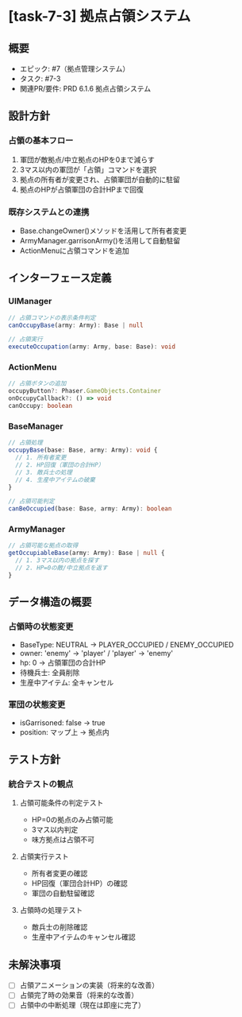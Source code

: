# [task-7-3] 拠点占領システム

## 概要
- エピック: #7（拠点管理システム）
- タスク: #7-3
- 関連PR/要件: PRD 6.1.6 拠点占領システム

## 設計方針

### 占領の基本フロー
1. 軍団が敵拠点/中立拠点のHPを0まで減らす
2. 3マス以内の軍団が「占領」コマンドを選択
3. 拠点の所有者が変更され、占領軍団が自動的に駐留
4. 拠点のHPが占領軍団の合計HPまで回復

### 既存システムとの連携
- Base.changeOwner()メソッドを活用して所有者変更
- ArmyManager.garrisonArmy()を活用して自動駐留
- ActionMenuに占領コマンドを追加

## インターフェース定義

### UIManager
```typescript
// 占領コマンドの表示条件判定
canOccupyBase(army: Army): Base | null

// 占領実行
executeOccupation(army: Army, base: Base): void
```

### ActionMenu
```typescript
// 占領ボタンの追加
occupyButton?: Phaser.GameObjects.Container
onOccupyCallback?: () => void
canOccupy: boolean
```

### BaseManager
```typescript
// 占領処理
occupyBase(base: Base, army: Army): void {
  // 1. 所有者変更
  // 2. HP回復（軍団の合計HP）
  // 3. 敵兵士の処理
  // 4. 生産中アイテムの破棄
}

// 占領可能判定
canBeOccupied(base: Base, army: Army): boolean
```

### ArmyManager
```typescript
// 占領可能な拠点の取得
getOccupiableBase(army: Army): Base | null {
  // 1. 3マス以内の拠点を探す
  // 2. HP=0の敵/中立拠点を返す
}
```

## データ構造の概要

### 占領時の状態変更
- BaseType: NEUTRAL → PLAYER_OCCUPIED / ENEMY_OCCUPIED
- owner: 'enemy' → 'player' / 'player' → 'enemy'
- hp: 0 → 占領軍団の合計HP
- 待機兵士: 全員削除
- 生産中アイテム: 全キャンセル

### 軍団の状態変更
- isGarrisoned: false → true
- position: マップ上 → 拠点内

## テスト方針

### 統合テストの観点
1. 占領可能条件の判定テスト
   - HP=0の拠点のみ占領可能
   - 3マス以内判定
   - 味方拠点は占領不可

2. 占領実行テスト
   - 所有者変更の確認
   - HP回復（軍団合計HP）の確認
   - 軍団の自動駐留確認

3. 占領時の処理テスト
   - 敵兵士の削除確認
   - 生産中アイテムのキャンセル確認

## 未解決事項
- [ ] 占領アニメーションの実装（将来的な改善）
- [ ] 占領完了時の効果音（将来的な改善）
- [ ] 占領中の中断処理（現在は即座に完了）